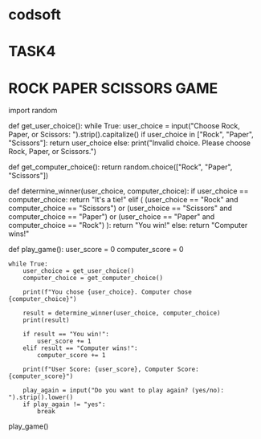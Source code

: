 # codsoft
# TASK4
# ROCK PAPER SCISSORS GAME
import random

def get_user_choice():
    while True:
        user_choice = input("Choose Rock, Paper, or Scissors: ").strip().capitalize()
        if user_choice in ["Rock", "Paper", "Scissors"]:
            return user_choice
        else:
            print("Invalid choice. Please choose Rock, Paper, or Scissors.")

def get_computer_choice():
    return random.choice(["Rock", "Paper", "Scissors"])

def determine_winner(user_choice, computer_choice):
    if user_choice == computer_choice:
        return "It's a tie!"
    elif (
        (user_choice == "Rock" and computer_choice == "Scissors") or
        (user_choice == "Scissors" and computer_choice == "Paper") or
        (user_choice == "Paper" and computer_choice == "Rock")
    ):
        return "You win!"
    else:
        return "Computer wins!"

def play_game():
    user_score = 0
    computer_score = 0

    while True:
        user_choice = get_user_choice()
        computer_choice = get_computer_choice()

        print(f"You chose {user_choice}. Computer chose {computer_choice}")

        result = determine_winner(user_choice, computer_choice)
        print(result)

        if result == "You win!":
            user_score += 1
        elif result == "Computer wins!":
            computer_score += 1

        print(f"User Score: {user_score}, Computer Score: {computer_score}")

        play_again = input("Do you want to play again? (yes/no): ").strip().lower()
        if play_again != "yes":
            break


play_game()
